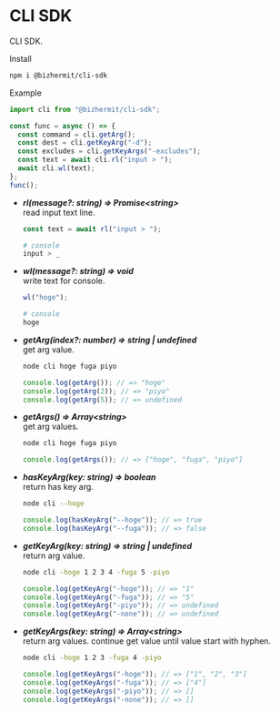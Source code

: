 # CLI SDK

CLI SDK.  

Install
```bash
npm i @bizhermit/cli-sdk
```

Example
```ts
import cli from "@bizhermit/cli-sdk";

const func = async () => {
  const command = cli.getArg();
  const dest = cli.getKeyArg("-d");
  const excludes = cli.getKeyArgs("-excludes");
  const text = await cli.rl("input > ");
  await cli.wl(text);
};
func();
```

* ***rl(message?: string) => Promise\<string>***  
  read input text line.
  ```ts
  const text = await rl("input > ");
  ```
  ```bash
  # console
  input > _
  ```

* ***wl(message?: string) => void***  
  write text for console.
  ```ts
  wl("hoge");
  ```
  ```bash
  # console
  hoge
  ```

* ***getArg(index?: number) => string | undefined***  
  get arg value.
  ```bash
  node cli hoge fuga piyo
  ```
  ```ts
  console.log(getArg()); // => "hoge"
  console.log(getArg(2)); // => "piyo"
  console.log(getArg(5)); // => undefined
  ```

* ***getArgs() => Array\<string>***  
  get arg values.
  ```bash
  node cli hoge fuga piyo
  ```
  ```ts
  console.log(getArgs()); // => ["hoge", "fuga", "piyo"]
  ```


* ***hasKeyArg(key: string) => boolean***  
  return has key arg.
  ```bash
  node cli --hoge
  ```
  ```ts
  console.log(hasKeyArg("--hoge")); // => true
  console.log(hasKeyArg("--fuga")); // => false
  ```

* ***getKeyArg(key: string) => string | undefined***  
  return arg value.
  ```bash
  node cli -hoge 1 2 3 4 -fuga 5 -piyo
  ```
  ```ts
  console.log(getKeyArg("-hoge")); // => "1"
  console.log(getKeyArg("-fuga")); // => "5"
  console.log(getKeyArg("-piyo")); // => undefined
  console.log(getKeyArg("-none")); // => undefined
  ```

* ***getKeyArgs(key: string) => Array\<string>***  
  return arg values. continue get value until value start with hyphen.  
  ```bash
  node cli -hoge 1 2 3 -fuga 4 -piyo
  ```
  ```ts
  console.log(getKeyArgs("-hoge")); // => ["1", "2", "3"]
  console.log(getKeyArgs("-fuga")); // => ["4"]
  console.log(getKeyArgs("-piyo")); // => []
  console.log(getKeyArgs("-none")); // => []
  ```